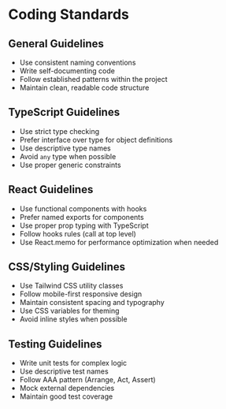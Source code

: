 # Coding Standards

## General Guidelines
- Use consistent naming conventions
- Write self-documenting code
- Follow established patterns within the project
- Maintain clean, readable code structure

## TypeScript Guidelines
- Use strict type checking
- Prefer interface over type for object definitions
- Use descriptive type names
- Avoid `any` type when possible
- Use proper generic constraints

## React Guidelines
- Use functional components with hooks
- Prefer named exports for components
- Use proper prop typing with TypeScript
- Follow hooks rules (call at top level)
- Use React.memo for performance optimization when needed

## CSS/Styling Guidelines
- Use Tailwind CSS utility classes
- Follow mobile-first responsive design
- Maintain consistent spacing and typography
- Use CSS variables for theming
- Avoid inline styles when possible

## Testing Guidelines
- Write unit tests for complex logic
- Use descriptive test names
- Follow AAA pattern (Arrange, Act, Assert)
- Mock external dependencies
- Maintain good test coverage
